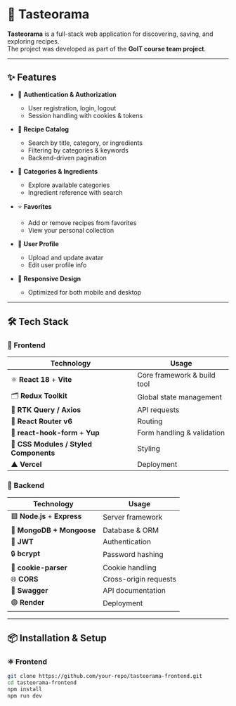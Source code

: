 # 🍴 Tasteorama

**Tasteorama** is a full-stack web application for discovering, saving, and
exploring recipes.  
The project was developed as part of the **GoIT course team project**.

---

## ✨ Features

- 🔐 **Authentication & Authorization**

  - User registration, login, logout
  - Session handling with cookies & tokens

- 📖 **Recipe Catalog**

  - Search by title, category, or ingredients
  - Filtering by categories & keywords
  - Backend-driven pagination

- 🥗 **Categories & Ingredients**

  - Explore available categories
  - Ingredient reference with search

- ⭐ **Favorites**

  - Add or remove recipes from favorites
  - View your personal collection

- 👤 **User Profile**

  - Upload and update avatar
  - Edit user profile info

- 📱 **Responsive Design**
  - Optimized for both mobile and desktop

---

## 🛠️ Tech Stack

### 🔹 Frontend

| Technology                             | Usage                       |
| -------------------------------------- | --------------------------- |
| ⚛️ **React 18** + **Vite**             | Core framework & build tool |
| 🗂️ **Redux Toolkit**                   | Global state management     |
| 🔄 **RTK Query / Axios**               | API requests                |
| 🧭 **React Router v6**                 | Routing                     |
| 📝 **react-hook-form** + **Yup**       | Form handling & validation  |
| 🎨 **CSS Modules / Styled Components** | Styling                     |
| ▲ **Vercel**                           | Deployment                  |

### 🔹 Backend

| Technology                   | Usage                 |
| ---------------------------- | --------------------- |
| 🟩 **Node.js** + **Express** | Server framework      |
| 🍃 **MongoDB + Mongoose**    | Database & ORM        |
| 🔑 **JWT**                   | Authentication        |
| 🔒 **bcrypt**                | Password hashing      |
| 🍪 **cookie-parser**         | Cookie handling       |
| 🌐 **CORS**                  | Cross-origin requests |
| 📖 **Swagger**               | API documentation     |
| 🟣 **Render**                | Deployment            |

---

## 📦 Installation & Setup

### ⚛️ Frontend

```bash
git clone https://github.com/your-repo/tasteorama-frontend.git
cd tasteorama-frontend
npm install
npm run dev
```
